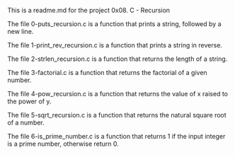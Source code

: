 This is a readme.md for the project 0x08. C - Recursion

The file 0-puts_recursion.c is a function that prints a string, followed by a new line.

The file 1-print_rev_recursion.c is a function that prints a string in reverse.

The file 2-strlen_recursion.c is a function that returns the length of a string.

The file 3-factorial.c is a function that returns the factorial of a given number.

The file 4-pow_recursion.c is a function that returns the value of x raised to the power of y.

The file 5-sqrt_recursion.c is a function that returns the natural square root of a number.

The file 6-is_prime_number.c is a function that returns 1 if the input integer is a prime number, otherwise return 0.


